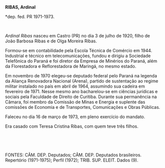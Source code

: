 **RIBAS, Ardinal**

\*dep. fed. PR 1971-1973.

 

*Ardinal Ribas* nasceu em Castro (PR) no dia 3 de julho de 1920, filho
de João Barbosa Ribas e de Olga Moreira Ribas.

Formou-se em contabilidade pela Escola Técnica de Comércio em 1944.
Industrial e técnico em telecomunicações, fundou e dirigiu a Sociedade
Telefônica do Paraná e foi diretor da Empresa de Minérios do Paraná,
além da Florestadora e Reflorestadora de Maringá, no mesmo estado.

Em novembro de 1970 elegeu-se deputado federal pelo Paraná na legenda da
Aliança Renovadora Nacional (Arena), partido de sustentação ao regime
militar instalado no país em abril de 1964, assumindo sua cadeira em
fevereiro de 1971. Nesse mesmo ano bacharelou-se em ciências jurídicas e
sociais pela Faculdade de Direito de Curitiba. Durante sua permanência
na Câmara, foi membro da Comissão de Minas e Energia e suplente das
comissões de Economia e de Transportes, Comunicações e Obras Públicas.

Faleceu no dia 16 de março de 1973, em pleno exercício do mandato.

Era casado com Teresa Cristina Ribas, com quem teve três filhos.

 

 

FONTES: CÂM. DEP. Deputados; CÂM. DEP. Deputados brasileiros. Repertório
(1971-1975); Perfil (1972); TRIB. SUP. ELEIT. Dados (9).

 
